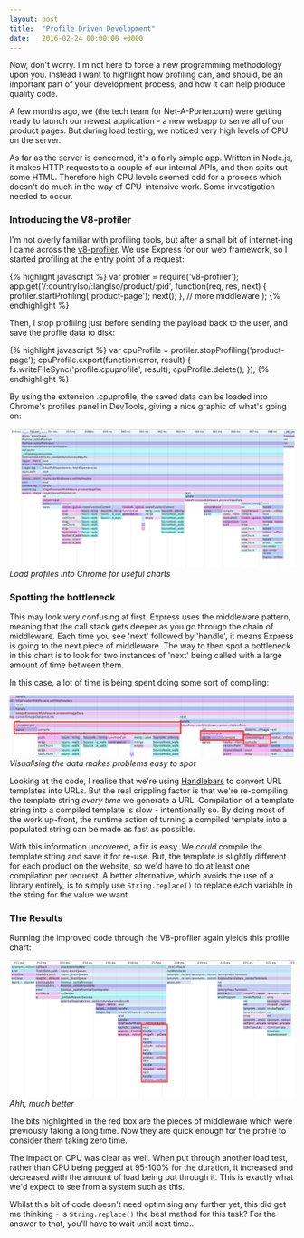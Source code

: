 ```yaml
---
layout: post
title:  "Profile Driven Development"
date:   2016-02-24 00:00:00 +0000
---
```


Now, don't worry. I'm not here to force a new programming methodology upon you. Instead I want to highlight how profiling can, and should, be an important part of your development process, and how it can help produce quality code.

<!--more-->

A few months ago, we (the tech team for Net-A-Porter.com) were getting ready to launch our newest application - a new webapp to serve all of our product pages. But during load testing, we noticed very high levels of CPU on the server.

As far as the server is concerned, it's a fairly simple app. Written in Node.js, it makes HTTP requests to a couple of our internal APIs, and then spits out some HTML. Therefore high CPU levels seemed odd for a process which doesn't do much in the way of CPU-intensive work. Some investigation needed to occur.

### Introducing the V8-profiler

I'm not overly familiar with profiling tools, but after a small bit of internet-ing I came across the [v8-profiler](https://www.npmjs.com/package/v8-profiler). We use Express for our web framework, so I started profiling at the entry point of a request:

{% highlight javascript %}
var profiler = require('v8-profiler');
app.get('/:countryIso/:langIso/product/:pid',
    function(req, res, next) {
        profiler.startProfiling('product-page');
        next();
    },
    // more middleware
);
{% endhighlight %}

Then, I stop profiling just before sending the payload back to the user, and save the profile data to disk:

{% highlight javascript %}
var cpuProfile = profiler.stopProfiling('product-page');
cpuProfile.export(function(error, result) {
    fs.writeFileSync('profile.cpuprofile', result);
    cpuProfile.delete();
});
{% endhighlight %}

By using the extension .cpuprofile, the saved data can be loaded into Chrome's profiles panel in DevTools, giving a nice graphic of what's going on:

![Load profiles into Chrome for useful charts](/static/profile-driven-development/profile_before.png)
*Load profiles into Chrome for useful charts*

### Spotting the bottleneck

This may look very confusing at first. Express uses the middleware pattern, meaning that the call stack gets deeper as you go through the chain of middleware. Each time you see 'next' followed by 'handle', it means Express is going to the next piece of middleware. The way to then spot a bottleneck in this chart is to look for two instances of 'next' being called with a large amount of time between them.

In this case, a lot of time is being spent doing some sort of compiling:

![Visualising the data makes problems easy to spot](/static/profile-driven-development/profile_before_highlighted.png)
*Visualising the data makes problems easy to spot*

Looking at the code, I realise that we're using [Handlebars](http://handlebarsjs.com/) to convert URL templates into URLs. But the real crippling factor is that we're re-compiling the template string _every time_ we generate a URL. Compilation of a template string into a compiled template is slow - intentionally so. By doing most of the work up-front, the runtime action of turning a compiled template into a populated string can be made as fast as possible.

With this information uncovered, a fix is easy. We _could_ compile the template string and save it for re-use. But, the template is slightly different for each product on the website, so we'd have to do at least one compilation per request. A better alternative, which avoids the use of a library entirely, is to simply use `String.replace()` to replace each variable in the string for the value we want.

### The Results

Running the improved code through the V8-profiler again yields this profile chart:

![Ahh, much better](/static/profile-driven-development/profile_after_highlighted.png)
*Ahh, much better*

The bits highlighted in the red box are the pieces of middleware which were previously taking a long time. Now they are quick enough for the profile to consider them taking zero time.

The impact on CPU was clear as well. When put through another load test, rather than CPU being pegged at 95-100% for the duration, it increased and decreased with the amount of load being put through it. This is exactly what we'd expect to see from a system such as this.

Whilst this bit of code doesn't need optimising any further yet, this did get me thinking - is `String.replace()` the best method for this task? For the answer to that, you'll have to wait until next time...
